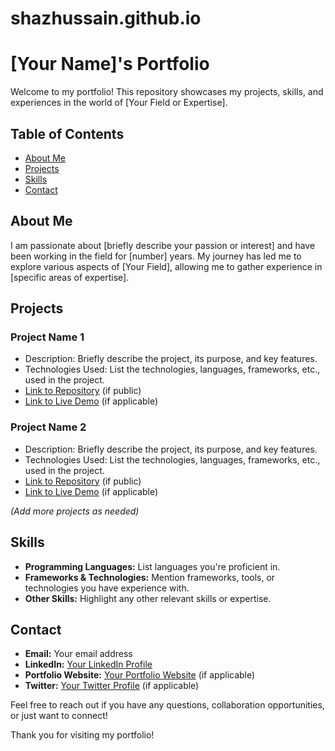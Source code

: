 # shazhussain.github.io
# [Your Name]'s Portfolio

Welcome to my portfolio! This repository showcases my projects, skills, and experiences in the world of [Your Field or Expertise].

## Table of Contents

- [About Me](#about-me)
- [Projects](#projects)
- [Skills](#skills)
- [Contact](#contact)

## About Me

I am passionate about [briefly describe your passion or interest] and have been working in the field for [number] years. My journey has led me to explore various aspects of [Your Field], allowing me to gather experience in [specific areas of expertise].

## Projects

### Project Name 1
- Description: Briefly describe the project, its purpose, and key features.
- Technologies Used: List the technologies, languages, frameworks, etc., used in the project.
- [Link to Repository](link) (if public)
- [Link to Live Demo](link) (if applicable)

### Project Name 2
- Description: Briefly describe the project, its purpose, and key features.
- Technologies Used: List the technologies, languages, frameworks, etc., used in the project.
- [Link to Repository](link) (if public)
- [Link to Live Demo](link) (if applicable)

_(Add more projects as needed)_

## Skills

- **Programming Languages:** List languages you're proficient in.
- **Frameworks & Technologies:** Mention frameworks, tools, or technologies you have experience with.
- **Other Skills:** Highlight any other relevant skills or expertise.

## Contact

- **Email:** Your email address
- **LinkedIn:** [Your LinkedIn Profile](link)
- **Portfolio Website:** [Your Portfolio Website](link) (if applicable)
- **Twitter:** [Your Twitter Profile](link) (if applicable)

Feel free to reach out if you have any questions, collaboration opportunities, or just want to connect!

Thank you for visiting my portfolio!

